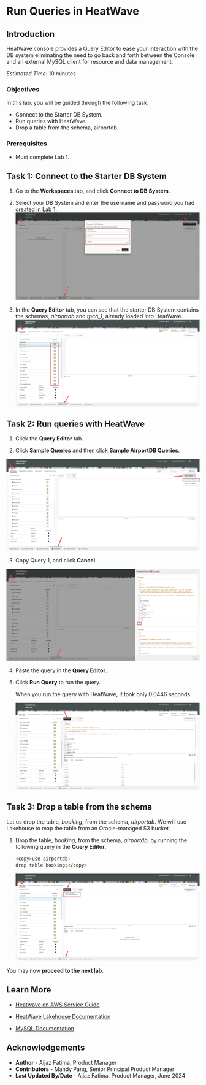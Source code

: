 # Run Queries in HeatWave

## Introduction

HeatWave console provides a Query Editor to ease your interaction with the DB system eliminating the need to go back and forth between the Console and an external MySQL client for resource and data management.

_Estimated Time:_ 10 minutes

### Objectives

In this lab, you will be guided through the following task:

- Connect to the Starter DB System.
- Run queries with  HeatWave.
- Drop a table from the schema, airportdb.

### Prerequisites

- Must complete Lab 1.


## Task 1:  Connect to the Starter DB System

1. Go to the **Workspaces** tab, and click **Connect to DB System**.
   
2. Select your DB System and enter the username and password you had created in Lab 1.
    ![Connect Starter DB System](./images/1-connect-starter-db-system.png "Connect Starter DB System")

3. In the **Query Editor** tab, you can see that the starter DB System contains the schemas, <i>airportdb</i> and <i>tpch_1</i>, already loaded into HeatWave.
    ![Sample schemas](./images/2-sample-schemas.png "Sample schemas")

## Task 2: Run queries with HeatWave

1. Click the **Query Editor** tab.

2. Click **Sample Queries** and then click **Sample AirportDB Queries**.

 ![Sample queries](./images/3-sample-queries.png "Sample queries")

3. Copy Query 1, and click **Cancel**. 

 ![Sample airportdb queries](./images/4-copy-sample-airportdb-queries.png "Sample airportdb queries")

4. Paste the query in the **Query Editor**.

5. Click **Run Query** to run the query.

    When you run the query with HeatWave, it took only 0.0446 seconds.

    ![Run query with HeatWave](./images/5-run-query-heatwave-on.png "Run query with HeatWave")

## Task 3: Drop a table from the schema

Let us drop the table, <i>booking</i>, from the schema, <i>airportdb</i>. We will use Lakehouse to map the table from an Oracle-managed S3 bucket.

 1. Drop the table, <i>booking</i>, from the schema, <i>airportdb</i>, by running the following query in the **Query Editor**. 

    ```bash
    <copy>use airportdb;
    drop table booking;</copy> 
    ``` 
    ![Drop table booking](./images/8-drop-table-booking.png "Drop table booking")

You may now **proceed to the next lab**.

## Learn More

- [Heatwave on AWS Service Guide](https://dev.mysql.com/doc/heatwave-aws/en/)

- [HeatWave Lakehouse Documentation](https://dev.mysql.com/doc/heatwave/en/mys-hw-lakehouse.html)

- [MySQL Documentation](https://dev.mysql.com/)

## Acknowledgements

- **Author** - Aijaz Fatima, Product Manager
- **Contributors** - Mandy Pang, Senior Principal Product Manager
- **Last Updated By/Date** - Aijaz Fatima, Product Manager, June 2024

